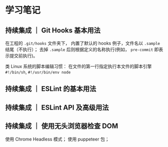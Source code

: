 # 学习笔记

## 持续集成 ｜ Git Hooks 基本用法

在工程的 `.git/hooks` 文件夹下，
内置了默认的 hooks 例子，文件名以 `.sample` 结尾（不执行）；
去掉 `.sample` 后则根据定义的名称执行(例如， `pre-commit` 即表示提交前执行)。

类 Linux 系统的脚本编辑习惯：
在文件的第一行指定执行本文件的脚本引擎 `#!/bin/sh`, `#!/usr/bin/env node`

## 持续集成 ｜ ESLint 的基本用法

## 持续集成 ｜ ESLint API 及高级用法

## 持续集成 ｜ 使用无头浏览器检查 DOM

使用 Chrome Headless 模式；
使用 puppeteer 包；
